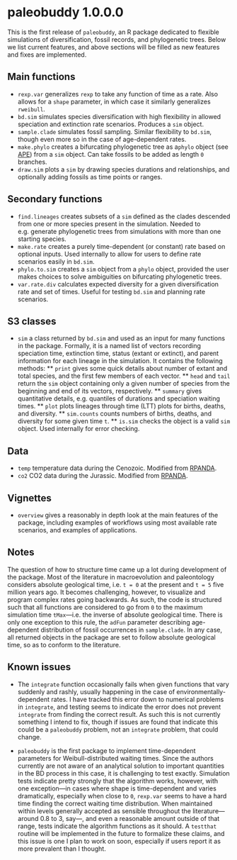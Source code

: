
<!-- NEWS.md is generated from NEWS.Rmd. Please edit that file -->

# paleobuddy 1.0.0.0

This is the first release of `paleobuddy`, an R package dedicated to
flexible simulations of diversification, fossil records, and
phylogenetic trees. Below we list current features, and above sections
will be filled as new features and fixes are implemented.

## Main functions

-   `rexp.var` generalizes `rexp` to take any function of time as a
    rate. Also allows for a `shape` parameter, in which case it
    similarly generalizes `rweibull`.
-   `bd.sim` simulates species diversification with high flexibility in
    allowed speciation and extinction rate scenarios. Produces a `sim`
    object.
-   `sample.clade` simulates fossil sampling. Similar flexibility to
    `bd.sim`, though even more so in the case of age-dependent rates.
-   `make.phylo` creates a bifurcating phylogenetic tree as a`phylo`
    object (see [APE](https://CRAN.R-project.org/package=ape)) from a
    `sim` object. Can take fossils to be added as length `0` branches.
-   `draw.sim` plots a `sim` by drawing species durations and
    relationships, and optionally adding fossils as time points or
    ranges.

## Secondary functions

-   `find.lineages` creates subsets of a `sim` defined as the clades
    descended from one or more species present in the simulation. Needed
    to e.g. generate phylogenetic trees from simulations with more than
    one starting species.
-   `make.rate` creates a purely time-dependent (or constant) rate based
    on optional inputs. Used internally to allow for users to define
    rate scenarios easily in `bd.sim`.
-   `phylo.to.sim` creates a `sim` object from a `phylo` object,
    provided the user makes choices to solve ambiguities on bifurcating
    phylogenetic trees.
-   `var.rate.div` calculates expected diversity for a given
    diversification rate and set of times. Useful for testing `bd.sim`
    and planning rate scenarios.

## S3 classes

-   `sim` a class returned by `bd.sim` and used as an input for many
    functions in the package. Formally, it is a named list of vectors
    recording speciation time, extinction time, status (extant or
    extinct), and parent information for each lineage in the simulation.
    It contains the following methods: \*\* `print` gives some quick
    details about number of extant and total species, and the first few
    members of each vector. \*\* `head` and `tail` return the `sim`
    object containing only a given number of species from the beginning
    and end of its vectors, respectively. \*\* `summary` gives
    quantitative details, e.g. quantiles of durations and speciation
    waiting times. \*\* `plot` plots lineages through time (LTT) plots
    for births, deaths, and diversity. \*\* `sim.counts` counts numbers
    of births, deaths, and diversity for some given time `t`. \*\*
    `is.sim` checks the object is a valid `sim` object. Used internally
    for error checking.

## Data

-   `temp` temperature data during the Cenozoic. Modified from
    [RPANDA](https://CRAN.R-project.org/package=RPANDA).
-   `co2` CO2 data during the Jurassic. Modified from
    [RPANDA](https://CRAN.R-project.org/package=RPANDA).

## Vignettes

-   `overview` gives a reasonably in depth look at the main features of
    the package, including examples of workflows using most available
    rate scenarios, and examples of applications.

## Notes

The question of how to structure time came up a lot during development
of the package. Most of the literature in macroevolution and
paleontology considers absolute geological time, i.e. `t = 0` at the
present and `t = 5` five million years ago. It becomes challenging,
however, to visualize and program complex rates going backwards. As
such, the code is structured such that all functions are considered to
go from `0` to the maximum simulation time `tMax`—i.e. the inverse of
absolute geological time. There is only one exception to this rule, the
`adFun` parameter describing age-dependent distribution of fossil
occurrences in `sample.clade`. In any case, all returned objects in the
package are set to follow absolute geological time, so as to conform to
the literature.

## Known issues

-   The `integrate` function occasionally fails when given functions
    that vary suddenly and rashly, usually happening in the case of
    environmentally-dependent rates. I have tracked this error down to
    numerical problems in `integrate`, and testing seems to indicate the
    error does not prevent `integrate` from finding the correct result.
    As such this is not currently something I intend to fix, though if
    issues are found that indicate this could be a `paleobuddy` problem,
    not an `integrate` problem, that could change.

-   `paleobuddy` is the first package to implement time-dependent
    parameters for Weibull-distributed waiting times. Since the authors
    currently are not aware of an analytical solution to important
    quantities in the BD process in this case, it is challenging to test
    exactly. Simulation tests indicate pretty strongly that the
    algorithm works, however, with one exception—in cases where shape is
    time-dependent and varies dramatically, especially when close to
    `0`, `rexp.var` seems to have a hard time finding the correct
    waiting time distribution. When maintained within levels generally
    accepted as sensible throughout the literature—around 0.8 to 3,
    say—, and even a reasonable amount outside of that range, tests
    indicate the algorithm functions as it should. A `testthat` routine
    will be implemented in the future to formalize these claims, and
    this issue is one I plan to work on soon, especially if users report
    it as more prevalent than I thought.
